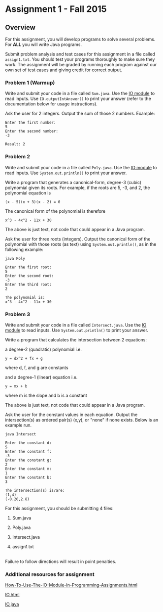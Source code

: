 # Assignment 1 - Fall 2015

## Overview

For this assignment, you will develop programs to solve several problems. For **ALL** you will write Java programs.

Submit problem analysis and test cases for this assignment in a file called `assign1.txt`. You should test your programs thoroughly to make sure they work. The assignment will be graded by running each program against our own set of test cases and giving credit for correct output.

### Problem 1 (Warmup)

Write and submit your code in a file called `Sum.java`. Use the [IO module](Resources/IO/IO.java) to read inputs. Use `IO.outputIntAnswer()` to print your answer (refer to the documentation below for usage instructions).

Ask the user for 2 integers. Output the sum of those 2 numbers. Example:
```
Enter the first number:
5
Enter the second number:
-3

Result: 2
```

### Problem 2

Write and submit your code in a file called `Poly.java`. Use the [IO module](Resources/IO/IO.java) to read inputs. Use `System.out.println()` to print your answer.

Write a program that generates a canonical-form, degree-3 (cubic) polynomial given its roots. For example, if the roots are 5, -3, and 2, the polynomial equation is

```
(x - 5)(x + 3)(x - 2) = 0
```

The canonical form of the polynomial is therefore

```
x^3 - 4x^2 - 11x + 30
```

The above is just text, not code that could appear in a Java program.

Ask the user for three roots (integers). Output the canonical form of the polynomial with those roots (as text) using `System.out.println()`, as in the following example:

```
java Poly

Enter the first root:
5
Enter the second root:
-3
Enter the third root:
2

The polynomial is:
x^3 - 4x^2 - 11x + 30
```

### Problem 3

Write and submit your code in a file called `Intersect.java`. Use the [IO module](Resources/IO/IO.java) to read inputs. Use `System.out.println()` to print your answer.

Write a program that calculates the intersection between 2 equations:

a degree-2 (quadratic) polynomial i.e.  

```
y = dx^2 + fx + g
```

where d, f, and g are constants

and a degree-1 (linear) equation i.e.

```
y = mx + b
```

where m is the slope and b is a constant

The above is just text, not code that could appear in a Java program.

Ask the user for the constant values in each equation. Output the intersection(s) as ordered pair(s) (x,y), or "none" if none exists. Below is an example run.

```
java Intersect

Enter the constant d:
5
Enter the constant f:
-3
Enter the constant g:
2
Enter the constant m:
1
Enter the constant b:
3

The intersection(s) is/are:
(1,4)
(-0.20,2.8)
```

For this assignment, you should be submitting 4 files:

1. Sum.java


2. Poly.java


3. Intersect.java


4. assign1.txt

<br>
Failure to follow directions will result in point penalties.

### Additional resources for assignment
[How-To-Use-The-IO-Module-In-Programming-Assignments.html](How-To-Use-The-IO-Module-In-Programming-Assignments.html)

[IO.html](IO.html)

[IO.java](IO.java)
